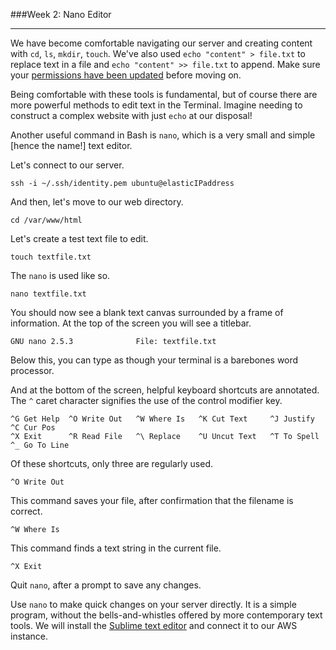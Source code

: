 ###Week 2: Nano Editor

-----

We have become comfortable navigating our server and creating content with `cd`, `ls`, `mkdir`, `touch`. We've also used `echo "content" > file.txt` to replace text in a file and `echo "content" >> file.txt` to append. Make sure your [permissions have been updated](www-data.md) before moving on.

Being comfortable with these tools is fundamental, but of course there are more powerful methods to edit text in the Terminal. Imagine needing to construct a complex website with just `echo` at our disposal!

Another useful command in Bash is `nano`, which is a very small and simple [hence the name!] text editor.

Let's connect to our server.

```
ssh -i ~/.ssh/identity.pem ubuntu@elasticIPaddress
```

And then, let's move to our web directory.

```
cd /var/www/html
```

Let's create a test text file to edit.

```
touch textfile.txt
```

The `nano` is used like so.

```
nano textfile.txt
```

You should now see a blank text canvas surrounded by a frame of information. At the top of the screen you will see a titlebar.

```
GNU nano 2.5.3              File: textfile.txt
```

Below this, you can type as though your terminal is a barebones word processor.

And at the bottom of the screen, helpful keyboard shortcuts are annotated. The `^` caret character signifies the use of the control modifier key.

```
^G Get Help  ^O Write Out   ^W Where Is   ^K Cut Text     ^J Justify   ^C Cur Pos
^X Exit      ^R Read File   ^\ Replace    ^U Uncut Text   ^T To Spell  ^_ Go To Line
```

Of these shortcuts, only three are regularly used.

```
^O Write Out
```
This command saves your file, after confirmation that the filename is correct.

```
^W Where Is
```
This command finds a text string in the current file.

```
^X Exit
```
Quit `nano`, after a prompt to save any changes.

Use `nano` to make quick changes on your server directly. It is a simple program, without the bells-and-whistles offered by more contemporary text tools. We will install the [Sublime text editor](sublime.md) and connect it to our AWS instance.  
